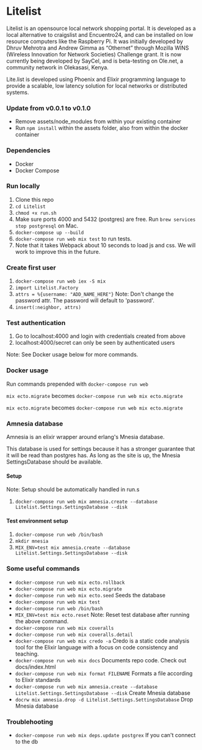 # Litelist

Litelist is an opensource local network shopping portal. It is developed as a local alternative to craigslist and Encuentro24, and can be installed on low resource computers like the Raspberry Pi. It was initially developed by Dhruv Mehrotra and Andrew Gimma as “Othernet” through Mozilla WINS (Wireless Innovation for Network Societies) Challenge grant. It is now currently being developed by SayCel, and is beta-testing on Ole.net, a community network in Olekasasi, Kenya. 

Lite.list is developed using Phoenix and Elixir programming language to provide a scalable, low latency solution for local networks or distributed systems.

### Update from v0.0.1 to v0.1.0

* Remove assets/node_modules from within your existing container
* Run `npm install` within the assets folder, also from within the docker container

### Dependencies

* Docker
* Docker Compose

### Run locally
1. Clone this repo
1. `cd Litelist`
1. `chmod +x run.sh`
1. Make sure ports 4000 and 5432 (postgres) are free. Run `brew services stop postgresql` on Mac.
1. `docker-compose up --build`
1. `docker-compose run web mix test` to run tests.
1. Note that it takes Webpack about 10 seconds to load js and css. We will work to improve this in the future.

### Create first user
1. `docker-compose run web iex -S mix`
1. `import Litelist.Factory`
1. `attrs = %{username: "ADD_NAME_HERE"}` Note: Don't change the password attr. The password will default to 'password'.
1. `insert(:neighbor, attrs)`

### Test authentication
1. Go to localhost:4000 and login with credentials created from above
1. localhost:4000/secret can only be seen by authenticated users

Note: See Docker usage below for more commands.

### Docker usage

Run commands prepended with `docker-compose run web`

`mix ecto.migrate` becomes `docker-compose run web mix ecto.migrate`

`mix ecto.migrate` becomes `docker-compose run web mix ecto.migrate`

### Amnesia database

Amnesia is an elixir wrapper around erlang's Mnesia database.

This database is used for settings because it has a stronger guarantee that it will be read than postgres has. As long as the site is up, the Mnesia SettingsDatabase should be available.

#### Setup

Note: Setup should be automatically handled in run.s

1. `docker-compose run web mix amnesia.create --database Litelist.Settings.SettingsDatabase --disk`

#### Test environment setup

1. `docker-compose run web /bin/bash`
1. `mkdir mnesia`
1. `MIX_ENV=test mix amnesia.create --database Litelist.Settings.SettingsDatabase --disk`

### Some useful commands

* `docker-compose run web mix ecto.rollback`
* `docker-compose run web mix ecto.migrate`
* `docker-compose run web mix ecto.seed` Seeds the database
* `docker-compose run web mix test`
* `docker-compose run web /bin/bash`
* `MIX_ENV=test mix ecto.reset` Note: Reset test database after running the above command.
* `docker-compose run web mix coveralls`
* `docker-compose run web mix coveralls.detail`
* `docker-compose run web mix credo -a` Credo is a static code analysis tool for the Elixir language with a focus on code consistency and teaching.
* `docker-compose run web mix docs` Documents repo code. Check out docs/index.html
* `docker-compose run web mix format FILENAME` Formats a file according to Elixir standards
* `docker-compose run web mix amnesia.create --database Litelist.Settings.SettingsDatabase --disk` Create Mnesia database
* `docrw mix amnesia.drop -d Litelist.Settings.SettingsDatabase` Drop Mnesia database

### Troublehooting

* `docker-compose run web mix deps.update postgrex` If you can't connect to the db
